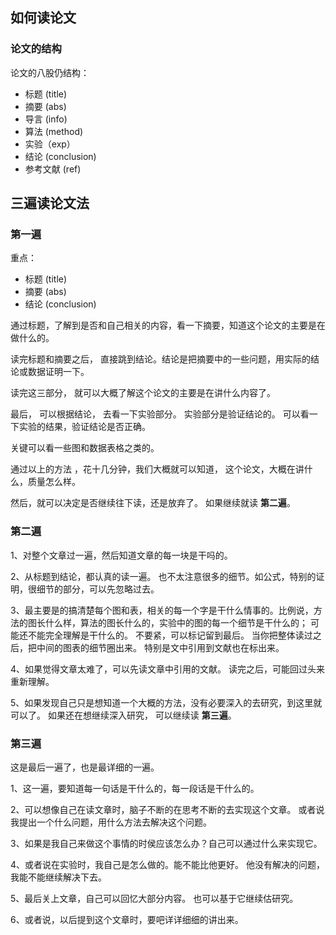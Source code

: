 

## 如何读论文

### 论文的结构

论文的八股仍结构：

- 标题 (title) 
- 摘要 (abs)
- 导言 (info)
- 算法 (method)
- 实验（exp）
- 结论 (conclusion)
- 参考文献 (ref)

## 三遍读论文法

### 第一遍

重点：

- 标题 (title) 
- 摘要 (abs)
- 结论 (conclusion)

通过标题，了解到是否和自己相关的内容，看一下摘要，知道这个论文的主要是在做什么的。 

读完标题和摘要之后， 直接跳到结论。结论是把摘要中的一些问题，用实际的结论或数据证明一下。

读完这三部分， 就可以大概了解这个论文的主要是在讲什么内容了。 

最后， 可以根据结论， 去看一下实验部分。 实验部分是验证结论的。 可以看一下实验的结果，验证结论是否正确。

关键可以看一些图和数据表格之类的。 

通过以上的方法 ，花十几分钟，我们大概就可以知道， 这个论文，大概在讲什么，质量怎么样。 

然后，就可以决定是否继续往下读，还是放弃了。 如果继续就读 **第二遍**。

### 第二遍

1、对整个文章过一遍，然后知道文章的每一块是干吗的。 

2、从标题到结论，都认真的读一遍。 也不太注意很多的细节。如公式，特别的证明，很细节的部分，可以先忽略过去。 

3、最主要是的搞清楚每个图和表，相关的每一个字是干什么情事的。比例说，方法的图长什么样，算法的图长什么的，实验中的图的每一个细节是干什么的； 可能还不能完全理解是干什么的。 不要紧，可以标记留到最后。 当你把整体读过之后，把中间的图表的细节圈出来。 特别是文中引用到文献也在标出来。 

4、如果觉得文章太难了，可以先读文章中引用的文献。 读完之后，可能回过头来重新理解。 

5、如果发现自己只是想知道一个大概的方法，没有必要深入的去研究，到这里就可以了。 如果还在想继续深入研究， 可以继续读 **第三遍**。


### 第三遍

这是最后一遍了，也是最详细的一遍。 

1、这一遍，要知道每一句话是干什么的，每一段话是干什么的。

2、可以想像自己在读文章时，脑子不断的在思考不断的去实现这个文章。 或者说我提出一个什么问题，用什么方法去解决这个问题。 

3、如果是我自己来做这个事情的时侯应该怎么办？自己可以通过什么来实现它。

4、或者说在实验时，我自己是怎么做的。能不能比他更好。 他没有解决的问题，我能不能继续解决下去。 

5、最后关上文章，自己可以回忆大部分内容。 也可以基于它继续估研究。 

6、或者说，以后提到这个文章时，要吧详详细细的讲出来。 

 

